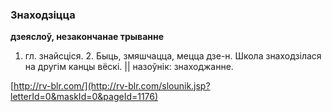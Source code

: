 ### Знаходзіцца
**дзеяслоў, незакончанае трыванне**

1. гл. знайсціся. 2. Быць, змяшчацца, мецца дзе-н. Школа знаходзілася на другім канцы вёскі. || назоўнік: знаходжанне.

<a rel="author">[http://rv-blr.com/](http://rv-blr.com/slounik.jsp?letterId=0&maskId=0&pageId=1176)</a>
